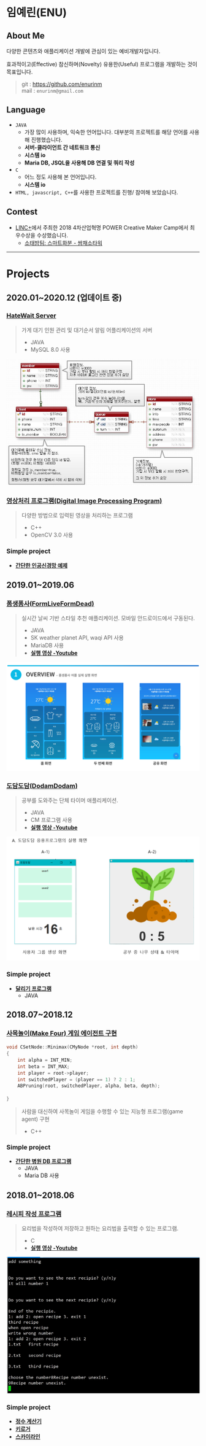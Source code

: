 # 임예린(ENU)
## About Me
다양한 콘텐츠와 애플리케이션 개발에 관심이 있는 예비개발자입니다.

효과적이고(Effective) 참신하며(Novelty) 유용한(Useful) 프로그램을 개발하는 것이 목표입니다.


> git : https://github.com/enurinm  
> mail : `enurinm@gmail.com`


## Language  
- `JAVA`
  - 가장 많이 사용하며, 익숙한 언어입니다. 대부분의 프로젝트를 해당 언어를 사용해 진행했습니다.
  - **서버-클라이언트 간 네트워크 통신**
  - **시스템 io**
  - **Maria DB, JSQL을 사용해 DB 연결 및 쿼리 작성**
- `C`
  - 어느 정도 사용해 본 언어입니다.
  - **시스템 io**
- `HTML, javascript, C++`를 사용한 프로젝트를 진행/ 참여해 보았습니다.


## Contest
- [LINC+](https://research.konkuk.ac.kr/National/Linc)에서 주최한 2018 4차산업혁명 POWER Creative Maker Camp에서 최우수상을 수상했습니다.
  - [소태밤팀: 스마트화분 - 쌈채소타워](https://github.com/enurinm/SmartPot_Project)
  

***
  
# Projects
## 2020.01~2020.12 (업데이트 중)
### [HateWait Server](https://github.com/enurinm/HateWaitServer)

  > 가게 대기 인원 관리 및 대기순서 알림 어플리케이션의 서버
  > - JAVA
  > - MySQL 8.0 사용

![Alt text](/img/hwdb.JPG)


### [영상처리 프로그램(Digital Image Processing Program)](https://github.com/enurinm/ImageProcessing)

  > 다양한 방법으로 입력된 영상을 처리하는 프로그램
  > - C++
  > - OpenCV 3.0 사용


### Simple project
- **[간단한 인공신경망 예제]()**

## 2019.01~2019.06  
### [폼생폼사(FormLiveFormDead)](https://github.com/enurinm/FormLiveFormDead) 
  
  > 실시간 날씨 기반 스타일 추천 애플리케이션. 모바일 안드로이드에서 구동된다.  
  > - JAVA  
  > - SK weather planet API, waqi API 사용  
  > - MariaDB 사용  
  > - **[실행 영상 -Youtube](https://youtu.be/Ie1JiVwIsrU)**
    
![Alt text](/img/f1.PNG)
  
### [도담도담(DodamDodam)](https://github.com/enurinm/DodamDodam)  

  > 공부를 도와주는 단체 타이머 애플리케이션.
  > - JAVA  
  > - CM 프로그램 사용  
  > - **[실행 영상 -Youtube](https://www.youtube.com/playlist?list=PLIQFkNPFMKK2KIjrLJWWWIqrUvgE7Z-T8)**
  
 ![Alt text](/img/d1.PNG)

### Simple project
- **[달리기 프로그램](https://github.com/enurinm/Running)**
	- JAVA

## 2018.07~2018.12
### [사목놀이(Make Four) 게임 에이전트 구현](https://github.com/enurinm/FourStone)  
```c++
void CSetNode::Minimax(CMyNode *root, int depth)
{
	int alpha = INT_MIN;
	int beta = INT_MAX;
	int player = root->player;
	int switchedPlayer = (player == 1) ? 2 : 1;
	ABPruning(root, switchedPlayer, alpha, beta, depth);

}
```
> 사람을 대신하여 사목놀이 게임을 수행할 수 있는 지능형 프로그램(game agent) 구현
> - C++

### Simple project
- **[간단한 병원 DB 프로그램](https://github.com/enurinm/Hospital_DB)**
	- JAVA
	- Maria DB 사용

## 2018.01~2018.06
### [레시피 작성 프로그램](https://github.com/enurinm/Recipe)  

> 요리법을 작성하여 저장하고 원하는 요리법을 출력할 수 있는 프로그램.  
> - C  
> - **[실행 영상 -Youtube](https://youtu.be/70VP88LbDRY)**
  
![Alt text](/img/r1.PNG)

### Simple project
- **[정수 계산기](https://github.com/enurinm/Calculator)**
- **[키로거](https://github.com/enurinm/KeyLoger)** 
- **[스카이라인](https://github.com/enurinm/SkyLine-MakingFence)** 

